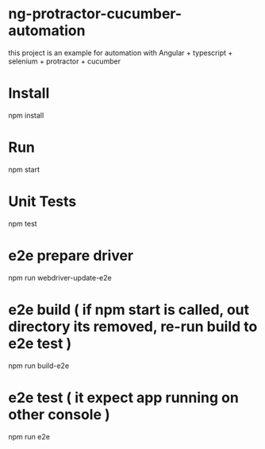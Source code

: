 # ng-protractor-cucumber-automation

this project is an example for automation with
Angular + typescript + selenium + protractor + cucumber

# Install

  npm install
  
# Run

  npm start
  
# Unit Tests
  
  npm test  

# e2e prepare driver
  
  npm run webdriver-update-e2e
  
# e2e build ( if npm start is called, out directory its removed, re-run build to e2e test )

  npm run build-e2e
  
# e2e test ( it expect app running on other console ) 

  npm run e2e
  
